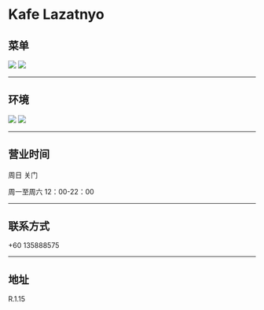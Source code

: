 # Kafe Lazatnyo

## 菜单

<div class="image-slide">
<img src="https://img.xmummap.com/1_laza_menu1.webp" />
<img src="https://img.xmummap.com/1_laza_menu2.webp" />
</div>

---

## 环境

<div class="image-slide">
<img src="https://img.xmummap.com/1_laza_surd1.webp" />
<img src="https://img.xmummap.com/1_laza_surd2.webp" />
</div>

---

## 营业时间

周日 关门

周一至周六 12：00-22：00

---

## 联系方式

+60 135888575

---

## 地址

R.1.15
